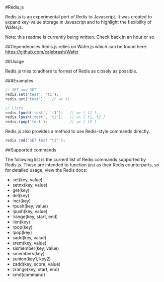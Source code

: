#Redis.js

Redis.js is an experimental port of Redis to Javascript. It was created to expand key-value storage in Javascript and to highlight the flexibility of Wafer.js.

Note: this readme is currently being written. Check back in an hour or so.

##Dependencies
Redis.js relies on Wafer.js which can be found here:
https://github.com/calebrash/Wafer

##Usage

Redis.js tries to adhere to format of Redis as closely as possible.

###Examples
```javascript
// SET and GET
redis.set('test', 't1');
redis.get('test');   // => t1

// Lists
redis.lpush('test', 't1');   // => [ t1 ]
redis.lpush('test', 't2');   // => [ t1, t2 ]
redis.rpop('test');          // => [ t2 ]
```

Redis.js also provides a method to use Redis-style commands directly.

```javascript
redis.cmd('SET test "t2"');
```

##Supported commands

The following list is the current list of Redis commands supported by Redis.js. These are intended to function just as their Redis counterparts, so for detailed usage, view the Redis docs:

- set(key, value)
- setnx(key, value)
- get(key)
- del(key)
- incr(key)
- rpush(key, value)
- lpush(key, value)
- lrange(key, start, end)
- llen(key)
- rpop(key)
- lpop(key)
- sadd(key, value)
- srem(key, value)
- sismember(key, value)
- smembers(key)
- sunion(key1, key2)
- zadd(key, score, value)
- zrange(key, start, end)
- cmd(command)

